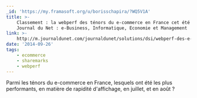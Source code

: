 ```yaml
---
_id: 'https://my.framasoft.org/u/borisschapira/?WQ5V1A'
title: >-
    Classement : la webperf des ténors du e-commerce en France cet été - Le
    Journal du Net : e-Business, Informatique, Economie et Management
link: >-
    http://m.journaldunet.com/journaldunet/solutions/dsi/webperf-des-e-commercants-cet-ete-juillet-et-aout/index.shtml
date: '2014-09-26'
tags:
    - ecommerce
    - sharemarks
    - webperf
---
```


<div class="markdown"><p>Parmi les ténors du e-commerce en France, lesquels ont été les plus performants, en matière de rapidité d'affichage, en juillet, et en août ?
</p></div>

